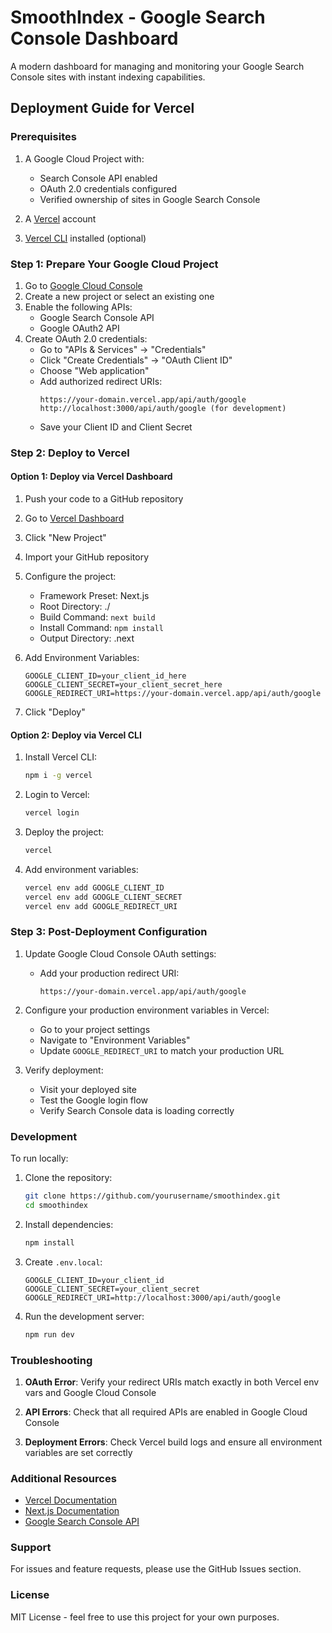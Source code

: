 # SmoothIndex - Google Search Console Dashboard

A modern dashboard for managing and monitoring your Google Search Console sites with instant indexing capabilities.

## Deployment Guide for Vercel

### Prerequisites

1. A Google Cloud Project with:
   - Search Console API enabled
   - OAuth 2.0 credentials configured
   - Verified ownership of sites in Google Search Console

2. A [Vercel](https://vercel.com) account
3. [Vercel CLI](https://vercel.com/cli) installed (optional)

### Step 1: Prepare Your Google Cloud Project

1. Go to [Google Cloud Console](https://console.cloud.google.com)
2. Create a new project or select an existing one
3. Enable the following APIs:
   - Google Search Console API
   - Google OAuth2 API
4. Create OAuth 2.0 credentials:
   - Go to "APIs & Services" → "Credentials"
   - Click "Create Credentials" → "OAuth Client ID"
   - Choose "Web application"
   - Add authorized redirect URIs:
     ```
     https://your-domain.vercel.app/api/auth/google
     http://localhost:3000/api/auth/google (for development)
     ```
   - Save your Client ID and Client Secret

### Step 2: Deploy to Vercel

#### Option 1: Deploy via Vercel Dashboard

1. Push your code to a GitHub repository

2. Go to [Vercel Dashboard](https://vercel.com/dashboard)

3. Click "New Project"

4. Import your GitHub repository

5. Configure the project:
   - Framework Preset: Next.js
   - Root Directory: ./
   - Build Command: `next build`
   - Install Command: `npm install`
   - Output Directory: .next

6. Add Environment Variables:
   ```
   GOOGLE_CLIENT_ID=your_client_id_here
   GOOGLE_CLIENT_SECRET=your_client_secret_here
   GOOGLE_REDIRECT_URI=https://your-domain.vercel.app/api/auth/google
   ```

7. Click "Deploy"

#### Option 2: Deploy via Vercel CLI

1. Install Vercel CLI:
   ```bash
   npm i -g vercel
   ```

2. Login to Vercel:
   ```bash
   vercel login
   ```

3. Deploy the project:
   ```bash
   vercel
   ```

4. Add environment variables:
   ```bash
   vercel env add GOOGLE_CLIENT_ID
   vercel env add GOOGLE_CLIENT_SECRET
   vercel env add GOOGLE_REDIRECT_URI
   ```

### Step 3: Post-Deployment Configuration

1. Update Google Cloud Console OAuth settings:
   - Add your production redirect URI:
     ```
     https://your-domain.vercel.app/api/auth/google
     ```

2. Configure your production environment variables in Vercel:
   - Go to your project settings
   - Navigate to "Environment Variables"
   - Update `GOOGLE_REDIRECT_URI` to match your production URL

3. Verify deployment:
   - Visit your deployed site
   - Test the Google login flow
   - Verify Search Console data is loading correctly

### Development

To run locally:

1. Clone the repository:
   ```bash
   git clone https://github.com/yourusername/smoothindex.git
   cd smoothindex
   ```

2. Install dependencies:
   ```bash
   npm install
   ```

3. Create `.env.local`:
   ```
   GOOGLE_CLIENT_ID=your_client_id
   GOOGLE_CLIENT_SECRET=your_client_secret
   GOOGLE_REDIRECT_URI=http://localhost:3000/api/auth/google
   ```

4. Run the development server:
   ```bash
   npm run dev
   ```

### Troubleshooting

1. **OAuth Error**: Verify your redirect URIs match exactly in both Vercel env vars and Google Cloud Console

2. **API Errors**: Check that all required APIs are enabled in Google Cloud Console

3. **Deployment Errors**: Check Vercel build logs and ensure all environment variables are set correctly

### Additional Resources

- [Vercel Documentation](https://vercel.com/docs)
- [Next.js Documentation](https://nextjs.org/docs)
- [Google Search Console API](https://developers.google.com/webmaster-tools/search-console-api-original)

### Support

For issues and feature requests, please use the GitHub Issues section.

### License

MIT License - feel free to use this project for your own purposes.

